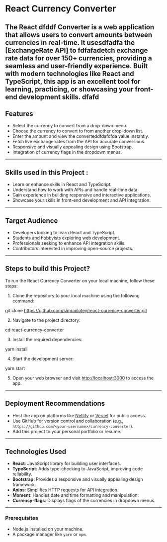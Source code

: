 # React Currency Converter

The React dfddf Converter is a web application that allows users to convert amounts between currencies in real-time. It usesdfadfa the [ExchangeRate API] to fdfafadetch exchange rate data for over 150+ currencies, providing a seamless and user-friendly experience. Built with modern technologies like React and TypeScript, this app is an excellent tool for learning, practicing, or showcasing your front-end development skills.
dfafd
---

## Features
- Select the currency to convert from a drop-down menu.
- Choose the currency to convert to from another drop-down list.
- Enter the amount and view the converteddfdafdfda value instantly.
- Fetch live exchange rates from the API for accurate conversions.
- Responsive and visually appealing design using Bootstrap.
- Integration of currency flags in the dropdown menus.

---

## Skills used in this Project : 
- Learn or enhance skills in React and TypeScript.
- Understand how to work with APIs and handle real-time data.
- Gain experience in building responsive and interactive applications.
- Showcase your skills in front-end development and API integration.

---

## Target Audience
- Developers looking to learn React and TypeScript.
- Students and hobbyists exploring web development.
- Professionals seeking to enhance API integration skills.
- Contributors interested in improving open-source projects.

---

## Steps to build this Project?
To run the React Currency Converter on your local machine, follow these steps:

1. Clone the repository to your local machine using the following command:


git clone https://github.com/simranlotey/react-currency-converter.git


2. Navigate to the project directory:


cd react-currency-converter


3. Install the required dependencies:

yarn install


4. Start the development server:


yarn start

5. Open your web browser and visit [http://localhost:3000](http://localhost:3000) to access the app.

---

## Deployment Recommendations
- Host the app on platforms like [Netlify](https://www.netlify.com/) or [Vercel](https://vercel.com/) for public access.
- Use GitHub for version control and collaboration (e.g., `https://github.com/<your-username>/currency-converter`).
- Add this project to your personal portfolio or resume.

---

## Technologies Used
- **React**: JavaScript library for building user interfaces.
- **TypeScript**: Adds type-checking to JavaScript, improving code reliability.
- **Bootstrap**: Provides a responsive and visually appealing design framework.
- **Axios**: Simplifies HTTP requests for API integration.
- **Moment**: Handles date and time formatting and manipulation.
- **Currency-flags**: Displays flags of the currencies in dropdown menus.

---

### Prerequisites
- Node.js installed on your machine.
- A package manager like `yarn` or `npm`.
